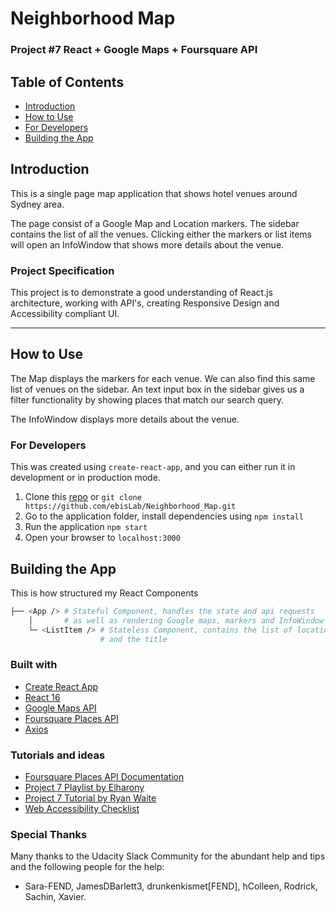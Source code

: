 # Neighborhood Map

### Project \#7 React + Google Maps + Foursquare API

## Table of Contents

- [Introduction](#introduction)
- [How to Use](#how-to-use)
- [For Developers](#for-developers)
- [Building the App](#building-the-app)

## Introduction

This is a single page map application that shows hotel venues around Sydney area.

The page consist of a Google Map and Location markers. The sidebar contains the list of all the venues. Clicking either the markers or list items will open an InfoWindow that shows more details about the venue.


### Project Specification

This project is to demonstrate a good understanding of React.js architecture, working with API's, creating Responsive Design and Accessibility compliant UI.

---

## How to Use

The Map displays the markers for each venue. We can also find this same list of venues on the sidebar. An text input box in the sidebar gives us a filter functionality by showing places that match our search query.

The InfoWindow displays more details about the venue.

### For Developers

This was created using `create-react-app`, and you can either run it in development or in production mode.

1. Clone this [repo](https://github.com/ebisLab/Neighborhood_Map) or
   `git clone https://github.com/ebisLab/Neighborhood_Map.git`
2. Go to the application folder, install dependencies using `npm install`
3. Run the application `npm start`
4. Open your browser to `localhost:3000`

## Building the App

This is how structured my React Components

```bash
├── <App /> # Stateful Component, handles the state and api requests
    │       # as well as rendering Google maps, markers and InfoWindow
    └─ <ListItem /> # Stateless Component, contains the list of locations
                    # and the title
```

### Built with

- [Create React App](https://github.com/facebookincubator/create-react-app)
- [React 16](https://reactjs.org/)
- [Google Maps API](https://developers.google.com/maps/documentation/)
- [Foursquare Places API](https://developer.foursquare.com/)
- [Axios](https://github.com/axios/axios)

### Tutorials and ideas

- [Foursquare Places API Documentation](https://developer.foursquare.com/docs/api/venues/explore)
- [Project 7 Playlist by Elharony](https://www.youtube.com/watch?v=ywdxLNjhBYw&list=PLgOB68PvvmWCGNn8UMTpcfQEiITzxEEA1)
- [Project 7 Tutorial by Ryan Waite](https://www.youtube.com/watch?v=LvQe7xrUh7I&t=165s)
- [Web Accessibility Checklist](https://a11yproject.com/checklist)

### Special Thanks

Many thanks to the Udacity Slack Community for the abundant help and tips and the following people for the help:
- Sara-FEND, JamesDBarlett3, drunkenkismet[FEND], hColleen, Rodrick, Sachin, Xavier. 
